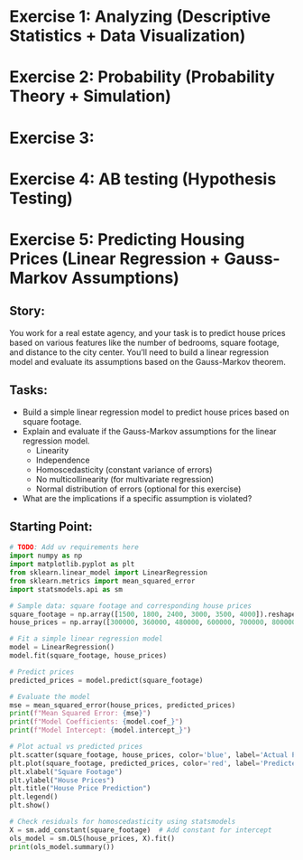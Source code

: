 # Exercise 1: Analyzing (Descriptive Statistics + Data Visualization)


# Exercise 2: Probability (Probability Theory + Simulation)


# Exercise 3:  


# Exercise 4: AB testing (Hypothesis Testing)


# Exercise 5: Predicting Housing Prices (Linear Regression + Gauss-Markov Assumptions)

## Story:
You work for a real estate agency, and your task is to predict house prices based on various features like the number of bedrooms, square footage, and distance to the city center. You’ll need to build a linear regression model and evaluate its assumptions based on the Gauss-Markov theorem.

## Tasks:
- Build a simple linear regression model to predict house prices based on square footage.
- Explain and evaluate if the Gauss-Markov assumptions for the linear regression model.
    * Linearity
    * Independence
    * Homoscedasticity (constant variance of errors)
    * No multicollinearity (for multivariate regression)
    * Normal distribution of errors (optional for this exercise)
- What are the implications if a specific assumption is violated?

## Starting Point:
```python
# TODO: Add uv requirements here
import numpy as np
import matplotlib.pyplot as plt
from sklearn.linear_model import LinearRegression
from sklearn.metrics import mean_squared_error
import statsmodels.api as sm

# Sample data: square footage and corresponding house prices
square_footage = np.array([1500, 1800, 2400, 3000, 3500, 4000]).reshape(-1, 1)
house_prices = np.array([300000, 360000, 480000, 600000, 700000, 800000])

# Fit a simple linear regression model
model = LinearRegression()
model.fit(square_footage, house_prices)

# Predict prices
predicted_prices = model.predict(square_footage)

# Evaluate the model
mse = mean_squared_error(house_prices, predicted_prices)
print(f"Mean Squared Error: {mse}")
print(f"Model Coefficients: {model.coef_}")
print(f"Model Intercept: {model.intercept_}")

# Plot actual vs predicted prices
plt.scatter(square_footage, house_prices, color='blue', label='Actual Prices')
plt.plot(square_footage, predicted_prices, color='red', label='Predicted Prices')
plt.xlabel("Square Footage")
plt.ylabel("House Prices")
plt.title("House Price Prediction")
plt.legend()
plt.show()

# Check residuals for homoscedasticity using statsmodels
X = sm.add_constant(square_footage)  # Add constant for intercept
ols_model = sm.OLS(house_prices, X).fit()
print(ols_model.summary())
```